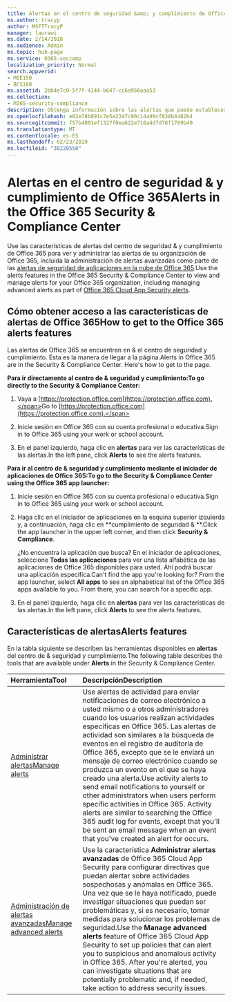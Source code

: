 ```yaml
---
title: Alertas en el centro de seguridad &amp; y cumplimiento de Office 365
ms.author: tracyp
author: MSFTTracyP
manager: laurawi
ms.date: 2/14/2018
ms.audience: Admin
ms.topic: hub-page
ms.service: O365-seccomp
localization_priority: Normal
search.appverid:
- MOE150
- BCS160
ms.assetid: 2bb4e7c0-5f7f-4144-b647-cc6a956aaa53
ms.collection:
- M365-security-compliance
description: Obtenga información sobre las alertas que puede establecer para ayudar con la seguridad en Office 365.
ms.openlocfilehash: e02e78b091c7e5e2347c90c14a99cf838b4482b4
ms.sourcegitcommit: f57b4001ef1327f0ea622e716a4d7d78f1769b49
ms.translationtype: MT
ms.contentlocale: es-ES
ms.lasthandoff: 02/23/2019
ms.locfileid: "30220550"
---
```

# <a name="alerts-in-the-office-365-security-amp-compliance-center"></a><span data-ttu-id="f3b88-103">Alertas en el centro de seguridad &amp; y cumplimiento de Office 365</span><span class="sxs-lookup"><span data-stu-id="f3b88-103">Alerts in the Office 365 Security &amp; Compliance Center</span></span>

<span data-ttu-id="f3b88-104">Use las características de alertas del centro de seguridad &amp; y cumplimiento de Office 365 para ver y administrar las alertas de su organización de Office 365, incluida la administración de alertas avanzadas como parte de las [alertas de seguridad de aplicaciones en la nube de Office 365](office-365-cas-overview.md).</span><span class="sxs-lookup"><span data-stu-id="f3b88-104">Use the alerts features in the Office 365 Security &amp; Compliance Center to view and manage alerts for your Office 365 organization, including managing advanced alerts as part of [Office 365 Cloud App Security alerts](office-365-cas-overview.md).</span></span>
  
## <a name="how-to-get-to-the-office-365-alerts-features"></a><span data-ttu-id="f3b88-105">Cómo obtener acceso a las características de alertas de Office 365</span><span class="sxs-lookup"><span data-stu-id="f3b88-105">How to get to the Office 365 alerts features</span></span>

<span data-ttu-id="f3b88-p101">Las alertas de Office 365 se encuentran en &amp; el centro de seguridad y cumplimiento. Esta es la manera de llegar a la página.</span><span class="sxs-lookup"><span data-stu-id="f3b88-p101">Alerts in Office 365 are in the Security &amp; Compliance Center. Here's how to get to the page.</span></span>
  
 <span data-ttu-id="f3b88-108">**Para ir directamente al centro de &amp; seguridad y cumplimiento:**</span><span class="sxs-lookup"><span data-stu-id="f3b88-108">**To go directly to the Security &amp; Compliance Center:**</span></span>
  
1. <span data-ttu-id="f3b88-109">Vaya a [https://protection.office.com](https://protection.office.com).</span><span class="sxs-lookup"><span data-stu-id="f3b88-109">Go to [https://protection.office.com](https://protection.office.com).</span></span>
    
2. <span data-ttu-id="f3b88-110">Inicie sesión en Office 365 con su cuenta profesional o educativa.</span><span class="sxs-lookup"><span data-stu-id="f3b88-110">Sign in to Office 365 using your work or school account.</span></span> 
    
3. <span data-ttu-id="f3b88-111">En el panel izquierdo, haga clic en **alertas** para ver las características de las alertas.</span><span class="sxs-lookup"><span data-stu-id="f3b88-111">In the left pane, click **Alerts** to see the alerts features.</span></span> 
    
 <span data-ttu-id="f3b88-112">**Para ir al centro de &amp; seguridad y cumplimiento mediante el iniciador de aplicaciones de Office 365:**</span><span class="sxs-lookup"><span data-stu-id="f3b88-112">**To go to the Security &amp; Compliance Center using the Office 365 app launcher:**</span></span>
  
1. <span data-ttu-id="f3b88-113">Inicie sesión en Office 365 con su cuenta profesional o educativa.</span><span class="sxs-lookup"><span data-stu-id="f3b88-113">Sign in to Office 365 using your work or school account.</span></span> 
    
2. <span data-ttu-id="f3b88-114">Haga clic en el iniciador de aplicaciones en la esquina superior izquierda y, a continuación, haga clic en \*\*cumplimiento de seguridad &amp; \*\*.</span><span class="sxs-lookup"><span data-stu-id="f3b88-114">Click the app launcher  in the upper left corner, and then click **Security &amp; Compliance**.</span></span>
    
    <span data-ttu-id="f3b88-p102">¿No encuentra la aplicación que busca? En el iniciador de aplicaciones, seleccione **Todas las aplicaciones** para ver una lista alfabética de las aplicaciones de Office 365 disponibles para usted. Ahí podrá buscar una aplicación específica.</span><span class="sxs-lookup"><span data-stu-id="f3b88-p102">Can't find the app you're looking for? From the app launcher, select **All apps** to see an alphabetical list of the Office 365 apps available to you. From there, you can search for a specific app.</span></span> 
    
3. <span data-ttu-id="f3b88-118">En el panel izquierdo, haga clic en **alertas** para ver las características de las alertas.</span><span class="sxs-lookup"><span data-stu-id="f3b88-118">In the left pane, click **Alerts** to see the alerts features.</span></span> 
    
## <a name="alerts-features"></a><span data-ttu-id="f3b88-119">Características de alertas</span><span class="sxs-lookup"><span data-stu-id="f3b88-119">Alerts features</span></span>

<span data-ttu-id="f3b88-120">En la tabla siguiente se describen las herramientas disponibles en **alertas** del centro de &amp; seguridad y cumplimiento.</span><span class="sxs-lookup"><span data-stu-id="f3b88-120">The following table describes the tools that are available under **Alerts** in the Security &amp; Compliance Center.</span></span> 
  
|<span data-ttu-id="f3b88-121">**Herramienta**</span><span class="sxs-lookup"><span data-stu-id="f3b88-121">**Tool**</span></span>|<span data-ttu-id="f3b88-122">**Descripción**</span><span class="sxs-lookup"><span data-stu-id="f3b88-122">**Description**</span></span>|
|:-----|:-----|
|[<span data-ttu-id="f3b88-123">Administrar alertas</span><span class="sxs-lookup"><span data-stu-id="f3b88-123">Manage alerts</span></span>](create-activity-alerts.md) <br/> |<span data-ttu-id="f3b88-p103">Use alertas de actividad para enviar notificaciones de correo electrónico a usted mismo o a otros administradores cuando los usuarios realizan actividades específicas en Office 365. Las alertas de actividad son similares a la búsqueda de eventos en el registro de auditoría de Office 365, excepto que se le enviará un mensaje de correo electrónico cuando se produzca un evento en el que se haya creado una alerta.</span><span class="sxs-lookup"><span data-stu-id="f3b88-p103">Use activity alerts to send email notifications to yourself or other administrators when users perform specific activities in Office 365. Activity alerts are similar to searching the Office 365 audit log for events, except that you'll be sent an email message when an event that you've created an alert for occurs.</span></span>  <br/> |
|[<span data-ttu-id="f3b88-126">Administración de alertas avanzadas</span><span class="sxs-lookup"><span data-stu-id="f3b88-126">Manage advanced alerts </span></span>](office-365-cas-overview.md) <br/> |<span data-ttu-id="f3b88-p104">Use la característica **Administrar alertas avanzadas** de Office 365 Cloud App Security para configurar directivas que puedan alertar sobre actividades sospechosas y anómalas en Office 365. Una vez que se le haya notificado, puede investigar situaciones que puedan ser problemáticas y, si es necesario, tomar medidas para solucionar los problemas de seguridad.</span><span class="sxs-lookup"><span data-stu-id="f3b88-p104">Use the **Manage advanced alerts** feature of Office 365 Cloud App Security to set up policies that can alert you to suspicious and anomalous activity in Office 365. After you're alerted, you can investigate situations that are potentially problematic and, if needed, take action to address security issues.  </span></span><br/> |
   

